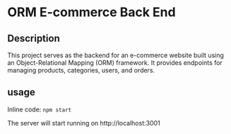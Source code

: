 # ORM E-commerce Back End

## Description

This project serves as the backend for an e-commerce website built using an Object-Relational Mapping (ORM) framework. 
It provides endpoints for managing products, categories, users, and orders.

## usage

Inline code: `npm start`

The server will start running on http://localhost:3001
